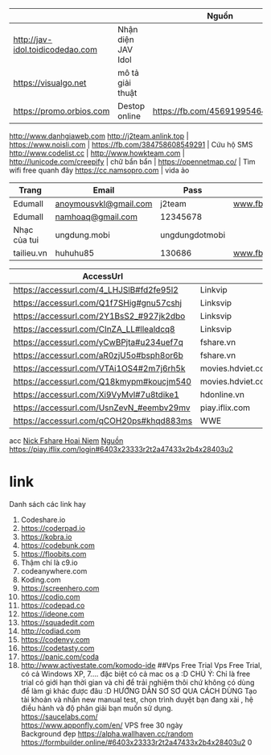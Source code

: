|   |   | Nguồn
|---|---|---|
http://jav-idol.toidicodedao.com| Nhận diện JAV Idol
https://visualgo.net            | mô tả giải thuật
https://promo.orbios.com        | Destop online | https://fb.com/456919954640130
http://www.danhgiaweb.com
http://j2team.anlink.top        |
https://www.noisli.com          |
https://fb.com/384758608549291  |  Cứu hộ SMS
http://www.codelist.cc          |
http://www.howkteam.com         |
http://lunicode.com/creepify    | chữ bẩn bẩn |
https://opennetmap.co/          | Tìm wifi free quanh đây 
https://cc.namsopro.com         | vida ảo

Trang | Email | Pass | nguồn |
|-----|-------|------|-------|
Edumall       | anoymousvkl@gmail.com | j2team          | www.fb.com/429143117417814
Edumall       | namhoaq@gmail.com     | 12345678        |
Nhạc của tui  | ungdung.mobi          | ungdungdotmobi  |
tailieu.vn    | huhuhu85              | 130686          | www.fb.com/454106888254770


|AccessUrl|   | Tài khoản | Nguồn |
|---------|---|---|---|
https://accessurl.com/4_LHJSlB#fd2fe95l2 | Linkvip           |
https://accessurl.com/Q1f7SHig#gnu57cshj | Linksvip          |
https://accessurl.com/2Y1BsS2_#927jk2dbo | Linksvip          |
https://accessurl.com/CInZA_LL#llealdcq8 | Linksvip          | iloveyou_0071412@yahoo.com | [nguồn](https://fb.com/461036374228488)
https://accessurl.com/yCwBPjta#u234uef7q | fshare.vn         |
https://accessurl.com/aR0zjU5o#bsph8or6b | fshare.vn         |
https://accessurl.com/VTAi1OS4#2m7j6rh5k | movies.hdviet.com |		
https://accessurl.com/Q18kmypm#koucjm540 | movies.hdviet.com |
https://accessurl.com/Xi9VyMvl#7u8tdike1 | hdonline.vn       |
https://accessurl.com/UsnZevN_#eembv29mv | piay.iflix.com    |
https://accessurl.com/qCOH20ps#khqd883ms | WWE               |



acc
[Nick Fshare Hoai Niem](https://docs.google.com/document/d/15M00KhjFQfQvIpG5UFtOSm5RxOK28ce9LosOpHiH0Yw/edit) [Nguồn](https://.fb.com/463525617312897)<br>
https://piay.iflix.com/login#6403x23333r2t2a47433x2b4x28403u2
# link

Danh sách các link hay<br/>
1. Codeshare.io
2. https://coderpad.io
3. https://kobra.io
4. https://codebunk.com
5. https://floobits.com
6. Thậm chí là c9.io
7. codeanywhere.com
8. Koding.com
9. https://screenhero.com
10. https://codio.com
11. https://codepad.co
12. https://ideone.com
13. https://squadedit.com
14. http://codiad.com
15. https://codenvy.com
16. https://codetasty.com
17. https://panic.com/coda
18. http://www.activestate.com/komodo-ide
##Vps Free Trial
Vps Free Trial, có cả Windows XP, 7.... đặc biệt có cả mac os ạ :D
CHÚ Ý: Chỉ là free trial có giới hạn thời gian và chỉ để trải nghiệm thôi chứ không có dùng để làm gì khác được đâu :D 
HƯỚNG DẪN SƠ SƠ QUA CÁCH DÙNG
Tạo tài khoản và nhấn new manual test, chọn trình duyệt bạn đang xài , hệ điều hành và độ phân giải bạn muốn sử dụng.<br/>
https://saucelabs.com/ <br>
https://www.apponfly.com/en/ VPS free 30 ngày <br>
Background đẹp https://alpha.wallhaven.cc/random <br>
https://formbuilder.online/#6403x23333r2t2a47433x2b4x28403u2
0
